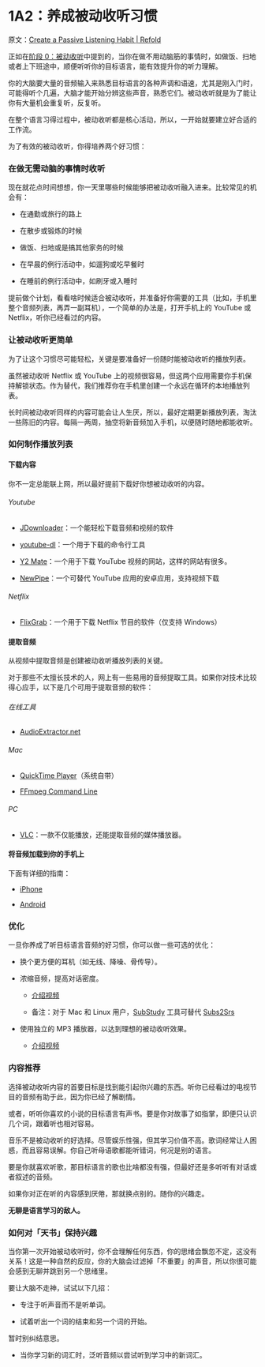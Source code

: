 # 1A2：养成被动收听习惯

原文：[Create a Passive Listening Habit | Refold](https://refold.la/roadmap/stage-1/a/passive-listening)

正如在[阶段 0：被动收听](https://refold.la/roadmap/stage-0/c/passive-listening)中提到的，当你在做不用动脑筋的事情时，如做饭、扫地或者上下班途中，顺便听听你的目标语言，能有效提升你的听力理解。

你的大脑要大量的音频输入来熟悉目标语言的各种声调和语速，尤其是刚入门时，可能得听个几遍，大脑才能开始分辨这些声音，熟悉它们。被动收听就是为了能让你有大量机会重复听，反复听。

在整个语言习得过程中，被动收听都是核心活动，所以，一开始就要建立好合适的工作流。

为了有效的被动收听，你得培养两个好习惯：

### 在做无需动脑的事情时收听

现在就花点时间想想，你一天里哪些时候能够把被动收听融入进来。比较常见的机会有：

- 在通勤或旅行的路上

- 在散步或锻炼的时候

- 做饭、扫地或是搞其他家务的时候

- 在早晨的例行活动中，如遛狗或吃早餐时

- 在睡前的例行活动中，如刷牙或入睡时

提前做个计划，看看啥时候适合被动收听，并准备好你需要的工具（比如，手机里整个音频列表，再弄一副耳机），一个简单的办法是，打开手机上的 YouTube 或 Netflix，听你已经看过的内容。

### 让被动收听更简单

为了让这个习惯尽可能轻松，关键是要准备好一份随时能被动收听的播放列表。

虽然被动收听 Netflix 或 YouTube 上的视频很容易，但这两个应用需要你手机保持解锁状态。作为替代，我们推荐你在手机里创建一个永远在循环的本地播放列表。

长时间被动收听同样的内容可能会让人生厌，所以，最好定期更新播放列表，淘汰一些陈旧的内容。每隔一两周，抽空将新音频加入手机，以便随时随地都能收听。

### 如何制作播放列表

#### 下载内容

你不一定总能联上网，所以最好提前下载好你想被动收听的内容。

###### Youtube

- [JDownloader](https://jdownloader.org/download/index)：一个能轻松下载音频和视频的软件

- [youtube-dl](https://youtube-dl.org/)：一个用于下载的命令行工具

- [Y2 Mate](https://y2mate.guru/)：一个用于下载 YouTube 视频的网站，这样的网站有很多。

- [NewPipe](https://newpipe.schabi.org/)：一个可替代 YouTube 应用的安卓应用，支持视频下载

###### Netflix

- [FlixGrab](https://www.flixgrab.com/)：一个用于下载 Netflix 节目的软件（仅支持 Windows）

#### 提取音频

从视频中提取音频是创建被动收听播放列表的关键。

对于那些不太擅长技术的人，网上有一些易用的音频提取工具。如果你对技术比较得心应手，以下是几个可用于提取音频的软件：

###### 在线工具

- [AudioExtractor.net](https://audio-extractor.net/)

###### Mac

- [QuickTime Player](https://www.idownloadblog.com/2019/01/18/extract-audio-from-video-iphone-ipad-mac/)（系统自带）

- [FFmpeg Command Line](https://ffmpeg.org/)

###### PC

- [VLC](https://www.videolan.org/vlc/)：一款不仅能播放，还能提取音频的媒体播放器。

#### 将音频加载到你的手机上

下面有详细的指南：

- [iPhone](https://www.businessinsider.com/how-to-download-music-audio-files-on-iphone)

- [Android](https://support.google.com/googleplaymusic/answer/1101500?hl=en)

### 优化

一旦你养成了听目标语言音频的好习惯，你可以做一些可选的优化：

- 换个更方便的耳机（如无线、降噪、骨传导）。

- 浓缩音频，提高对话密度。

  - [介绍视频](https://www.youtube.com/watch?v=QOLTeO-uCYU)

  - 备注：对于 Mac 和 Linux 用户，[SubStudy](http://www.randomhacks.net/substudy/) 工具可替代 [Subs2Srs](http://subs2srs.sourceforge.net/)

- 使用独立的 MP3 播放器，以达到理想的被动收听效果。

  - [介绍视频](https://www.youtube.com/watch?v=6UqaJ8gmTGg)

### 内容推荐

选择被动收听内容的首要目标是找到能引起你兴趣的东西。听你已经看过的电视节目的音频有助于此，因为你已经了解剧情。

或者，听听你喜欢的小说的目标语言有声书。要是你对故事了如指掌，即便只认识几个词，跟着听也相对容易。

音乐不是被动收听的好选择。尽管娱乐性强，但其学习价值不高。歌词经常让人困惑，而且容易误解。你自己听母语歌都能听错词，何况是别的语言。

要是你就喜欢听歌，那目标语言的歌也比啥都没有强，但最好还是多听听有对话或者叙述的音频。

如果你对正在听的内容感到厌倦，那就换点别的。随你的兴趣走。

**无聊是语言学习的敌人。**

### 如何对「天书」保持兴趣

当你第一次开始被动收听时，你不会理解任何东西，你的思绪会飘忽不定，这没有关系！这是一种自然的反应，你的大脑会过滤掉「不重要」的声音，所以你很可能会感到无聊并跳到另一个思绪里。

要让大脑不走神，试试以下几招：

- 专注于听声音而不是听单词。

- 试着听出一个词的结束和另一个词的开始。

暂时别纠结意思。

- 当你学习新的词汇时，泛听音频以尝试听到学习中的新词汇。